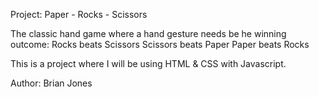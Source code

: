 Project: Paper - Rocks - Scissors

The classic hand game where a hand gesture needs be he winning outcome:
Rocks beats Scissors
Scissors beats Paper
Paper beats Rocks

This is a project where I will be using HTML & CSS with Javascript.

Author: Brian Jones